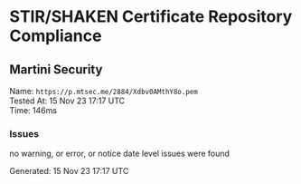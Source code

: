 # STIR/SHAKEN Certificate Repository Compliance

## Martini Security

Name: `https://p.mtsec.me/2884/Xdbv0AMthY8o.pem`\
Tested At: 15 Nov 23 17:17 UTC\
Time: 146ms

### Issues

no warning, or error, or notice date level issues were found

Generated: 15 Nov 23 17:17 UTC